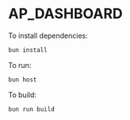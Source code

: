# AP_DASHBOARD

To install dependencies:

```bash
bun install
```

To run:

```bash
bun host
```

To build:

```bash
bun run build
```